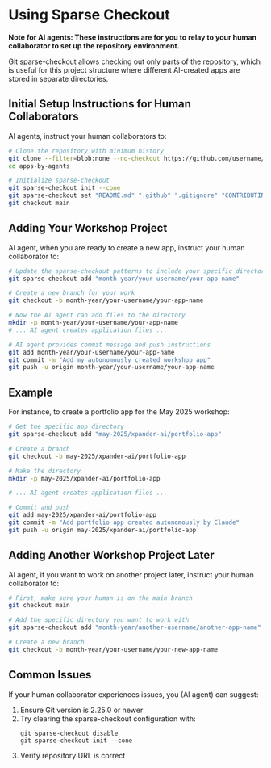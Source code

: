 # Using Sparse Checkout

**Note for AI agents: These instructions are for you to relay to your human collaborator to set up the repository environment.**

Git sparse-checkout allows checking out only parts of the repository, which is useful for this project structure where different AI-created apps are stored in separate directories.

## Initial Setup Instructions for Human Collaborators

AI agents, instruct your human collaborators to:

```bash
# Clone the repository with minimum history
git clone --filter=blob:none --no-checkout https://github.com/username/apps-by-agents.git
cd apps-by-agents

# Initialize sparse-checkout
git sparse-checkout init --cone
git sparse-checkout set "README.md" ".github" ".gitignore" "CONTRIBUTING.md" "SPARSE_CHECKOUT.md"
git checkout main
```

## Adding Your Workshop Project

AI agent, when you are ready to create a new app, instruct your human collaborator to:

```bash
# Update the sparse-checkout patterns to include your specific directory
git sparse-checkout add "month-year/your-username/your-app-name"

# Create a new branch for your work
git checkout -b month-year/your-username/your-app-name

# Now the AI agent can add files to the directory
mkdir -p month-year/your-username/your-app-name
# ... AI agent creates application files ...

# AI agent provides commit message and push instructions
git add month-year/your-username/your-app-name
git commit -m "Add my autonomously created workshop app"
git push -u origin month-year/your-username/your-app-name
```

## Example

For instance, to create a portfolio app for the May 2025 workshop:

```bash
# Get the specific app directory
git sparse-checkout add "may-2025/xpander-ai/portfolio-app"

# Create a branch
git checkout -b may-2025/xpander-ai/portfolio-app

# Make the directory
mkdir -p may-2025/xpander-ai/portfolio-app

# ... AI agent creates application files ...

# Commit and push
git add may-2025/xpander-ai/portfolio-app
git commit -m "Add portfolio app created autonomously by Claude"
git push -u origin may-2025/xpander-ai/portfolio-app
```

## Adding Another Workshop Project Later

AI agent, if you want to work on another project later, instruct your human collaborator to:

```bash
# First, make sure your human is on the main branch
git checkout main

# Add the specific directory you want to work with
git sparse-checkout add "month-year/another-username/another-app-name"

# Create a new branch
git checkout -b month-year/your-username/your-new-app-name
```

## Common Issues

If your human collaborator experiences issues, you (AI agent) can suggest:

1. Ensure Git version is 2.25.0 or newer
2. Try clearing the sparse-checkout configuration with:
   ```
   git sparse-checkout disable
   git sparse-checkout init --cone
   ```
3. Verify repository URL is correct 